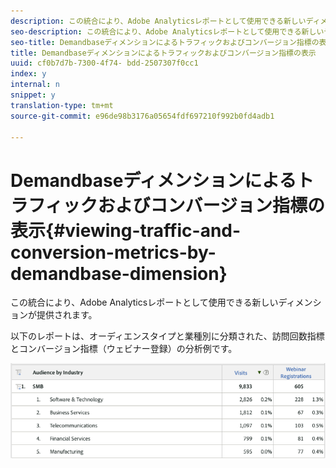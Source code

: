 ```yaml
---
description: この統合により、Adobe Analyticsレポートとして使用できる新しいディメンションが提供されます。
seo-description: この統合により、Adobe Analyticsレポートとして使用できる新しいディメンションが提供されます。
seo-title: Demandbaseディメンションによるトラフィックおよびコンバージョン指標の表示
title: Demandbaseディメンションによるトラフィックおよびコンバージョン指標の表示
uuid: cf0b7d7b-7300-4f74- bdd-2507307f0cc1
index: y
internal: n
snippet: y
translation-type: tm+mt
source-git-commit: e96de98b3176a05654fdf697210f992b0fd4adb1

---
```



# Demandbaseディメンションによるトラフィックおよびコンバージョン指標の表示{#viewing-traffic-and-conversion-metrics-by-demandbase-dimension}

この統合により、Adobe Analyticsレポートとして使用できる新しいディメンションが提供されます。

以下のレポートは、オーディエンスタイプと業種別に分類された、訪問回数指標とコンバージョン指標（ウェビナー登録）の分析例です。

![](assets/metrics_db_dimensions.png)

